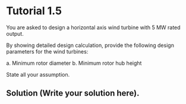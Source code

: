 # Tutorial 1.5

You are asked to design a horizontal axis wind turbine with 5 MW rated output.

By showing detailed design calculation, provide the following design parameters for the wind turbines:

a. Minimum rotor diameter
b. Minimum rotor hub height

State all your assumption.

## Solution (Write your solution here).
